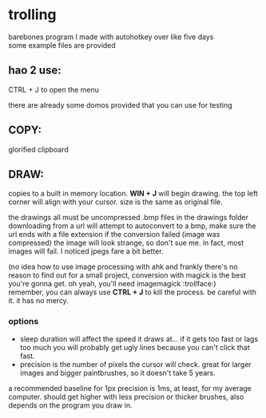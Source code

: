 # trolling
barebones program I made with autohotkey over like five days  
some example files are provided

## hao 2 use:
CTRL + J to open the menu

there are already some domos provided that you can use for testing

## COPY:
glorified clipboard

## DRAW:
copies to a built in memory location. **WIN + J** will begin drawing. the top left corner will align with your cursor. size is the same as original file.

the drawings all must be uncompressed .bmp files in the drawings folder  
downloading from a url will attempt to autoconvert to a bmp, make sure the url ends with a file extension
if the conversion failed (image was compressed) the image will look strange, so don't sue me. in fact, most images will fail. I noticed jpegs fare a bit better.  

(no idea how to use image processing with ahk and frankly there's no reason to find out for a small project, conversion with magick is the best you're gonna get. oh yeah, you'll need imagemagick :trollface:)  
remember, you can always use **CTRL + J** to kill the process. be careful with it. it has no mercy.

### options
- sleep duration will affect the speed it draws at... if it gets too fast or lags too much you will probably get ugly lines because you can't click that fast.
- precision is the number of pixels the cursor will check. great for larger images and bigger paintbrushes, so it doesn't take 5 years.

a recommended baseline for 1px precision is 1ms, at least, for my average computer. should get higher with less precision or thicker brushes, also depends on the program you draw in.
